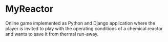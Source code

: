 # MyReactor

Online game implemented as Python and Django application where the player is invited to play with the operating conditions of a chemical reactor and wants to save it from thermal run-away.
